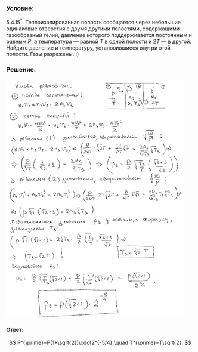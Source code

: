 ###  Условие:

$5.4.15^*.$ Теплоизолированная полость сообщается через небольшие одинаковые отверстия с двумя другими полостями, содержащими газообразный гелий, давление которого поддерживается постоянным и равным $P$, а температура — равной $T$ в одной полости и $2T$ — в другой. Найдите давление и температуру, установившиеся внутри этой полости. Газы разрежены. :)

###  Решение:

![|476x640, 67%](../../img/5.4.15/sol.jpg)

#### Ответ:

$$
P^{\prime}=P(1+\sqrt{2})\cdot2^{-5/4},\quad T^{\prime}=T\sqrt{2}.
$$